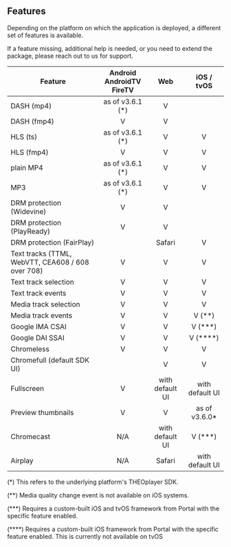 ## Features

Depending on the platform on which the application is deployed, a different set of features is available.

If a feature missing, additional help is needed, or you need to extend the package,
please reach out to us for support.

| Feature                                           | Android<br/>AndroidTV<br/>FireTV |       Web       |   iOS / tvOS    |
|---------------------------------------------------|:--------------------------------:|:---------------:|:---------------:|
| DASH (mp4)                                        |         as of v3.6.1 (*)         |        V        |                 |
| DASH (fmp4)                                       |                V                 |        V        |                 |
| HLS (ts)                                          |         as of v3.6.1 (*)         |        V        |        V        |
| HLS (fmp4)                                        |                V                 |        V        |        V        |
| plain MP4                                         |         as of v3.6.1 (*)         |        V        |        V        |
| MP3                               		        |         as of v3.6.1 (*)         |        V        |        V        |
| DRM protection (Widevine)                         |                V                 |        V        |                 |
| DRM protection (PlayReady)                        |                V                 |        V        |                 |
| DRM protection (FairPlay)                         |                                  |     Safari      |        V        |
| Text tracks (TTML, WebVTT, CEA608 / 608 over 708) |                V                 |        V        |        V        |
| Text track selection                              |                V                 |        V        |        V        |
| Text track events                                 |                V                 |        V        |        V        |
| Media track selection                             |                V                 |        V        |        V        |
| Media track events                                |                V                 |        V        |        V (**)   |
| Google IMA CSAI                                   |                V                 |        V        |        V (***)  |
| Google DAI SSAI                                   |                V                 |        V        |        V (****) |
| Chromeless                                        |                V                 |        V        |        V        |
| Chromefull (default SDK UI)                       |                                  |        V        |        V        |
| Fullscreen                                        |                V                 | with default UI | with default UI |
| Preview thumbnails                                |                V                 |        V        |  as of v3.6.0*  |
| Chromecast                                        |               N/A                | with default UI |        V (***)  |
| Airplay                                           |               N/A                |     Safari      | with default UI |

(*) This refers to the underlying platform's THEOplayer SDK.

(**) Media quality change event is not available on iOS systems.

(***) Requires a custom-built iOS and tvOS framework from Portal with the specific feature enabled.

(****) Requires a custom-built iOS framework from Portal with the specific feature enabled. This is currently not available on tvOS
